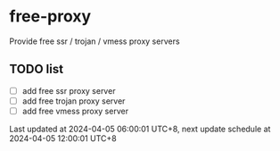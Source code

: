 
# free-proxy
Provide free ssr / trojan / vmess proxy servers


## TODO list
- [ ] add free ssr proxy server
- [ ] add free trojan proxy server
- [ ] add free vmess proxy server

Last updated at 2024-04-05 06:00:01 UTC+8, next update schedule at 2024-04-05 12:00:01 UTC+8

